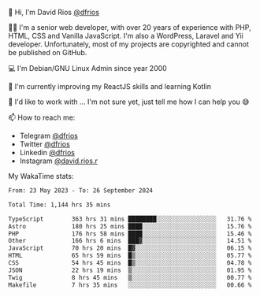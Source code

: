 👋 Hi, I'm David Rios [@dfrios](https://github.com/dfrios)

👨‍💻 I'm a senior web developer, with over 20 years of experience with PHP, HTML, CSS and Vanilla JavaScript. I'm also a WordPress, Laravel and Yii developer. Unfortunately, most of my projects are copyrighted and cannot be published on GitHub.

💻 I'm Debian/GNU Linux Admin since year 2000

🌱 I'm currently improving my ReactJS skills and learning Kotlin

💞️ I'd like to work with ... I'm not sure yet, just tell me how I can help you 😅


📫 How to reach me:
* Telegram [@dfrios](https://t.me/dfrios)
* Twitter [@dfrios](https://twitter.com/dfrios)
* Linkedin [@dfrios](https://linkedin.com/in/dfrios)
* Instagram [@david.rios.r](https://instagram.com/david.rios.r)



My WakaTime stats:
<!--START_SECTION:waka-->

```txt
From: 23 May 2023 - To: 26 September 2024

Total Time: 1,144 hrs 35 mins

TypeScript        363 hrs 31 mins ████████░░░░░░░░░░░░░░░░░   31.76 %
Astro             180 hrs 25 mins ████░░░░░░░░░░░░░░░░░░░░░   15.76 %
PHP               176 hrs 58 mins ████░░░░░░░░░░░░░░░░░░░░░   15.46 %
Other             166 hrs 6 mins  ███▓░░░░░░░░░░░░░░░░░░░░░   14.51 %
JavaScript        70 hrs 20 mins  █▓░░░░░░░░░░░░░░░░░░░░░░░   06.15 %
HTML              65 hrs 59 mins  █▒░░░░░░░░░░░░░░░░░░░░░░░   05.77 %
CSS               54 hrs 45 mins  █▒░░░░░░░░░░░░░░░░░░░░░░░   04.78 %
JSON              22 hrs 19 mins  ▒░░░░░░░░░░░░░░░░░░░░░░░░   01.95 %
Twig              8 hrs 45 mins   ▒░░░░░░░░░░░░░░░░░░░░░░░░   00.77 %
Makefile          7 hrs 35 mins   ░░░░░░░░░░░░░░░░░░░░░░░░░   00.66 %
```

<!--END_SECTION:waka-->
